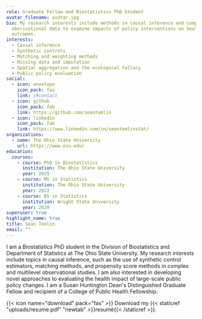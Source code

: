 ```yaml
---
role: Graduate Fellow and Biostatistics PhD Student
avatar_filename: avatar.jpg
bio: My research interests include methods in causal inference and complex
  obersvational data to examine impacts of policy interventions on health
  outcomes.
interests:
  - Causal inference
  - Synthetic controls
  - Matching and weighting methods
  - Missing data and imputation
  - Spatial aggregation and the ecological fallacy
  - Public policy evaluation
social:
  - icon: envelope
    icon_pack: fas
    link: /#contact
  - icon: github
    icon_pack: fab
    link: https://github.com/seantomlin
  - icon: linkedin
    icon_pack: fab
    link: https://www.linkedin.com/in/seantomlinstat/
organizations:
  - name: The Ohio State University
    url: https://www.osu.edu/
education:
  courses:
    - course: PhD in Biostatistics
      institution: The Ohio State University
      year: 2025
    - course: MS in Statistics
      institution: The Ohio State University
      year: 2022
    - course: BS in Statistics
      institution: Wright State University
      year: 2020
superuser: true
highlight_name: true
title: Sean Tomlin
email: ""
---
```

I am a Biostatistics PhD student in the Division of Biostatistics and Department of Statistics at The Ohio State University. My research interests include topics in causal inference, such as the use of synthetic control estimators, matching methods, and propensity score methods in complex and multilevel observational studies. I am also interested in developing novel approaches to evaluating the health impact of large-scale public policy changes. I am a Susan Huntington Dean's Distinguished Graduate Fellow and recipient of a College of Public Health Fellowship. 

{{< icon name="download" pack="fas" >}} Download my {{< staticref "uploads/resume.pdf" "newtab" >}}resumé{{< /staticref >}}.